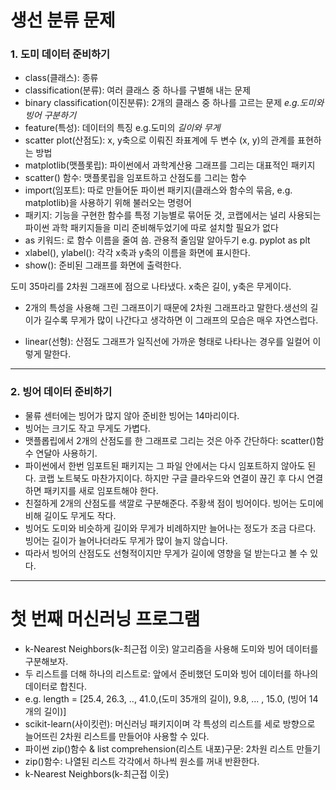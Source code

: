# **생선 분류 문제**

### **1. 도미 데이터 준비하기**
* class(클래스): 종류
* classification(분류): 여러 클래스 중 하나를 구별해 내는 문제
* binary classification(이진분류): 2개의 클래스 중 하나를 고르는 문제 *e.g.도미와 빙어 구분하기*
* feature(특성): 데이터의 특징 e.g.도미의 *길이와 무게*
* scatter plot(산점도): x, y축으로 이뤄진 좌표계에 두 변수 (x, y)의 관계를 표현하는 방법
* matplotlib(맷플롯립): 파이썬에서 과학계산용 그래프를 그리는 대표적인 패키지
* scatter() 함수: 맷플롯립을 임포트하고 산점도를 그리는 함수
* import(임포트): 따로 만들어둔 파이썬 패키지(클래스와 함수의 묶음, e.g. matplotlib)을 사용하기 위해 불러오는 명령어
* 패키지: 기능을 구현한 함수를 특정 기능별로 묶어둔 것, 코랩에서는 널리 사용되는 파이썬 과학 패키지들을 미리 준비해두었기에 따로 설치할 필요가 없다
* as 키워드: 로 함수 이름을 줄여 씀. 관용적 줄임말 알아두기 e.g. pyplot as plt
* xlabel(), ylabel(): 각각 x축과 y축의 이름을 화면에 표시한다.
* show(): 준비된 그래프를 화면에 출력한다.

 도미 35마리를 2차원 그래프에 점으로 나타냈다. x축은 길이, y축은 무게이다.
 * 2개의 특성을 사용해 그린 그래프이기 때문에 2차원 그래프라고 말한다.생선의 길이가 길수록 무게가 많이 나간다고 생각하면 이 그래프의 모습은 매우 자연스럽다. 

* linear(선형): 산점도 그래프가 일직선에 가까운 형태로 나타나는 경우를 일컬어 이렇게 말한다.
---
### **2. 빙어 데이터 준비하기**
* 물류 센터에는 빙어가 많지 않아 준비한 빙어는 14마리이다.
* 빙어는 크기도 작고 무게도 가볍다.
* 맷플롭립에서 2개의 산점도를 한 그래프로 그리는 것은 아주 간단하다: scatter()함수 연달아 사용하기.
* 파이썬에서 한번 임포트된 패키지는 그 파일 안에서는 다시 임포트하지 않아도 된다. 코랩 노트북도 마찬가지이다. 하지만 구글 클라우드와 연결이 끊긴 후 다시 연결하면 패키지를 새로 임포트해야 한다.
* 친절하게 2개의 산점도를 색깔로 구분해준다. 주황색 점이 빙어이다. 빙어는 도미에 비해 길이도 무게도 작다.
* 빙어도 도미와 비슷하게 길이와 무게가 비례하지만 늘어나는 정도가 조금 다르다. 빙어는 길이가 늘어나더라도 무게가 많이 늘지 않습니다.
* 따라서 빙어의 산점도도 선형적이지만 무게가 길이에 영향을 덜 받는다고 볼 수 있다.
---
# **첫 번째 머신러닝 프로그램**

* k-Nearest Neighbors(k-최근접 이웃) 알고리즘을 사용해 도미와 빙어 데이터를 구분해보자.
* 두 리스트를 더해 하나의 리스트로: 앞에서 준비했던 도미와 빙어 데이터를 하나의 데이터로 합친다. 
* e.g. length = [25.4, 26.3, .., 41.0,(도미 35개의 길이), 9.8, ... , 15.0, (빙어 14개의 길이)]
* scikit-learn(사이킷런): 머신러닝 패키지이며 각 특성의 리스트를 세로 방향으로 늘어뜨린 2차원 리스트를 만들어야 사용할 수 있다.
* 파이썬 zip()함수 & list comprehension(리스트 내포)구문: 2차원 리스트 만들기
* zip()함수: 나열된 리스트 각각에서 하나씩 원소를 꺼내 반환한다.
* k-Nearest Neighbors(k-최근접 이웃)
